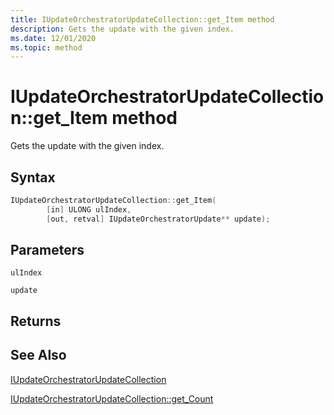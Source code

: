 ```yaml
---
title: IUpdateOrchestratorUpdateCollection::get_Item method
description: Gets the update with the given index.
ms.date: 12/01/2020
ms.topic: method
---
```


# IUpdateOrchestratorUpdateCollection::get_Item method

Gets the update with the given index.

## Syntax
```cpp
IUpdateOrchestratorUpdateCollection::get_Item(
        [in] ULONG ulIndex,
        [out, retval] IUpdateOrchestratorUpdate** update);

```
## Parameters

`ulIndex`

`update`


## Returns

## See Also

[IUpdateOrchestratorUpdateCollection](iupdateorchestratorupdatecollection.md)

[IUpdateOrchestratorUpdateCollection::get_Count](iupdateorchestratorupdatecollection-get-count.md)